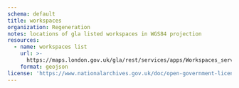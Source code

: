 ```yaml
---
schema: default
title: workspaces
organization: Regeneration
notes: locations of gla listed workspaces in WGS84 projection
resources:
  - name: workspaces list
    url: >-
      https://maps.london.gov.uk/gla/rest/services/apps/Workspaces_service_editable_verified_service_01/MapServer/0/query?where=verified+%3D+1+AND+x+IS+NOT+NULL&geometryType=esriGeometryEnvelope&spatialRel=esriSpatialRelIntersects&returnGeometry=true&geometryPrecision=2&outSR=EPSG%3A4326&f=geojson
    format: geojson
license: 'https://www.nationalarchives.gov.uk/doc/open-government-licence/version/3/'
---
```

